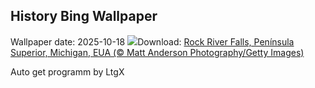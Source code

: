## History Bing Wallpaper
Wallpaper date: 2025-10-18
![](https://www.bing.com/th?id=OHR.RockRiverFalls_PT-BR6243828889_UHD.jpg&w=1000)Download: [Rock River Falls, Península Superior, Michigan, EUA (© Matt Anderson Photography/Getty Images)](https://www.bing.com/th?id=OHR.RockRiverFalls_PT-BR6243828889_UHD.jpg)

Auto get programm by LtgX

